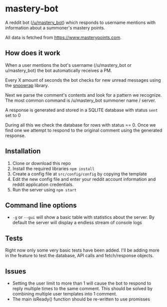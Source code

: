 mastery-bot
===========
A reddit bot ([/u/mastery_bot](https://www.reddit.com/user/mastery_bot/)) which responds to username mentions with information about a summoner's mastery points. 

All data is fetched from https://www.masterypoints.com.

## How does it work
When a user mentions the bot's username (/u/mastery_bot or u/mastery_bot) the bot automatically receives a PM. 

Every X amount of seconds the bot checks for new unread messages using the [snoowrap](https://github.com/not-an-aardvark/snoowrap) library.

Next we parse the comment's contents and look for a pattern we recognize. The most common command is /u/mastery_bot summoner name / server. 

A response is generated and stored in a SQLITE database with status `sent` set to 0

During all this we check the database for rows with status == 0. Once we find one we attempt to respond to the original comment using the generated response.

## Installation
1. Clone or download this repo
2. Install the required libraries `npm install`
3. Create a config file at `src/config/config` by copying the template
4. Edit the new config file and enter your reddit account information and reddit application credentials.
5. Run the server using `npm start`

## Command line options
- `-g` or `--gui` will show a basic table with statistics about the server. By default the server will display a endless stream of console logs

## Tests
Right now only some very basic tests have been added. I'll be adding more in the feature to test the database, API calls and fetch/response objects.

## Issues
- Setting the user limit to more than 1 will cause the bot to respond to reply multiple times to the same comment. This should be solved by combining multiple user templates into 1 comment.
- The main isReady() function should be re-written to use promisses 